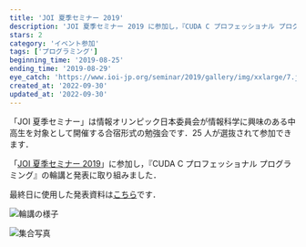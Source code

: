 ```yaml
---
title: 'JOI 夏季セミナー 2019'
description: 'JOI 夏季セミナー 2019 に参加し，『CUDA C プロフェッショナル プログラミング』の輪講と発表に取り組みました．'
stars: 2
category: 'イベント参加'
tags: ['プログラミング']
beginning_time: '2019-08-25'
ending_time: '2019-08-29'
eye_catch: 'https://www.ioi-jp.org/seminar/2019/gallery/img/xxlarge/7.jpg'
created_at: '2022-09-30'
updated_at: '2022-09-30'
---
```


「JOI 夏季セミナー」は情報オリンピック日本委員会が情報科学に興味のある中高生を対象として開催する合宿形式の勉強会です．25 人が選抜されて参加できます．

「[JOI 夏季セミナー 2019](https://www.ioi-jp.org/seminar/2019/summer-semi.html)」に参加し，『CUDA C プロフェッショナル プログラミング』の輪講と発表に取り組みました．

最終日に使用した発表資料は[こちら](https://www.slideshare.net/Proktmr/ss-167298066/)です．

![輪講の様子](https://www.ioi-jp.org/seminar/2019/gallery/img/xxlarge/7.jpg)

![集合写真](https://www.ioi-jp.org/seminar/2019/gallery/img/xxlarge/38.jpg)

